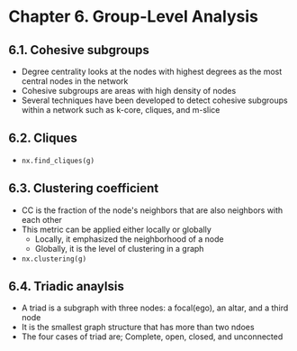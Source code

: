 # Chapter 6. Group-Level Analysis

## 6.1. Cohesive subgroups
- Degree centrality looks at the nodes with highest degrees as the most central nodes in the network
- Cohesive subgroups are areas with high density of nodes
- Several techniques have been developed to detect cohesive subgroups within a network such as k-core, cliques, and m-slice

## 6.2. Cliques
- ```nx.find_cliques(g)```

## 6.3. Clustering coefficient
- CC is the fraction of the node's neighbors that are also neighbors with each other
- This metric can be applied either locally or globally
  - Locally, it emphasized the neighborhood of a node
  - Globally, it is the level of clustering in a graph
- ```nx.clustering(g)```

## 6.4. Triadic anaylsis
- A triad is a subgraph with three nodes: a focal(ego), an altar, and a third node
- It is the smallest graph structure that has more than two ndoes
- The four cases of triad are; Complete, open, closed, and unconnected
